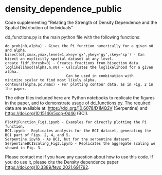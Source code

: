 # density_dependence_public
Code supplementing "Relating the Strength of Density Dependence and the Spatial Distribution of Individuals"

dd_functions.py is the main python file with the following functions:

    dd_prob(n0,alpha) - Gives the Pi function numerically for a given n0 and alpha.
    bisect(df,xmax,ymax,level=1,xkey='gx',ykey='gy',skey='sp') - Can bisect an explicitly spatial dataset at any level.
    create_f(df,thresh=0) - Creates fractions from bisection data.
    loglikelihood(alpha,n,n0) - Calculates the loglikelihood for a given alpha. 
                                Can be used in combination with minimize_scalar to find most likely alpha.
    contours(alpha,pc,nmax) - For plotting contour data, as in Fig. 2 in the paper.

The other files included here are Python notebooks to replicate the figures in the paper, and to demonstrate usage of dd_functions.py. The required data are available at: https://doi.org/10.6078/D1MQ2V (Serpentine) and https://doi.org/10.15146/5xcp-0d46 (BCI).
    
    PlotPiFunction_Fig1.ipynb - Examples for directly plotting the Pi function.
    BCI.ipynb - Replicates analysis for the BCI dataset, generating the BCI part of Figs. 2, 4, and 5.
    Serpentine.ipynb - As BCI, but for the serpentine dataset.
    SerpentineBCIScaling_Fig3.ipynb - Replicates the aggregate scaling we showed in Fig. 3.

Please contact me if you have any question about how to use this code. If you do use it, please cite the Density dependence paper https://doi.org/10.3389/fevo.2021.691792.
